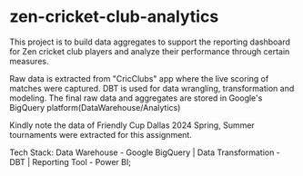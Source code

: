 # zen-cricket-club-analytics
This project is to build data aggregates to support the reporting dashboard for Zen cricket club players
and analyze their performance through certain measures.

Raw data is extracted from "CricClubs" app where the live scoring of matches were captured.
DBT is used for data wrangling, transformation and modeling.
The final raw data and aggregates are stored in Google's BigQuery platform(DataWarehouse/Analytics) 

Kindly note the data of Friendly Cup Dallas 2024 Spring, Summer tournaments were extracted for this assignment. 

Tech Stack:
Data Warehouse - Google BigQuery | Data Transformation - DBT | Reporting Tool - Power BI;
